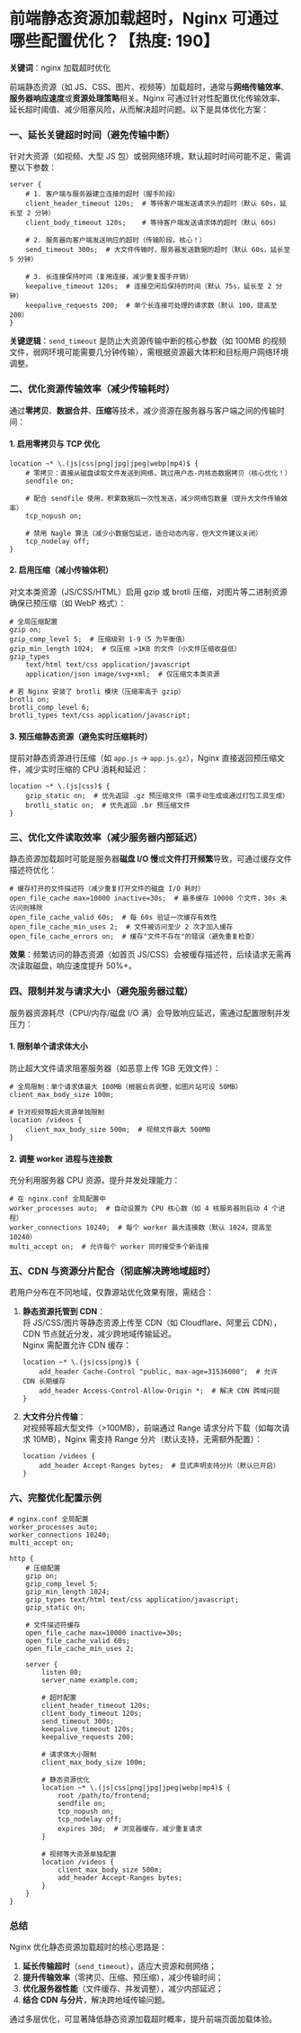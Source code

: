 # 前端静态资源加载超时，Nginx 可通过哪些配置优化？【热度: 190】

**关键词**：nginx 加载超时优化

前端静态资源（如 JS、CSS、图片、视频等）加载超时，通常与**网络传输效率**、**服务器响应速度**或**资源处理策略**相关。Nginx 可通过针对性配置优化传输效率、延长超时阈值、减少阻塞风险，从而解决超时问题。以下是具体优化方案：

### 一、延长关键超时时间（避免传输中断）

针对大资源（如视频、大型 JS 包）或弱网络环境，默认超时时间可能不足，需调整以下参数：

```nginx
server {
    # 1. 客户端与服务器建立连接的超时（握手阶段）
    client_header_timeout 120s;  # 等待客户端发送请求头的超时（默认 60s，延长至 2 分钟）
    client_body_timeout 120s;    # 等待客户端发送请求体的超时（默认 60s）

    # 2. 服务器向客户端发送响应的超时（传输阶段，核心！）
    send_timeout 300s;  # 大文件传输时，服务器发送数据的超时（默认 60s，延长至 5 分钟）

    # 3. 长连接保持时间（复用连接，减少重复握手开销）
    keepalive_timeout 120s;  # 连接空闲后保持的时间（默认 75s，延长至 2 分钟）
    keepalive_requests 200;  # 单个长连接可处理的请求数（默认 100，提高至 200）
}
```

**关键逻辑**：`send_timeout` 是防止大资源传输中断的核心参数（如 100MB 的视频文件，弱网环境可能需要几分钟传输），需根据资源最大体积和目标用户网络环境调整。

### 二、优化资源传输效率（减少传输耗时）

通过**零拷贝**、**数据合并**、**压缩**等技术，减少资源在服务器与客户端之间的传输时间：

#### 1. 启用零拷贝与 TCP 优化

```nginx
location ~* \.(js|css|png|jpg|jpeg|webp|mp4)$ {
    # 零拷贝：直接从磁盘读取文件发送到网络，跳过用户态-内核态数据拷贝（核心优化！）
    sendfile on;

    # 配合 sendfile 使用，积累数据后一次性发送，减少网络包数量（提升大文件传输效率）
    tcp_nopush on;

    # 禁用 Nagle 算法（减少小数据包延迟，适合动态内容，但大文件建议关闭）
    tcp_nodelay off;
}
```

#### 2. 启用压缩（减小传输体积）

对文本类资源（JS/CSS/HTML）启用 gzip 或 brotli 压缩，对图片等二进制资源确保已预压缩（如 WebP 格式）：

```nginx
# 全局压缩配置
gzip on;
gzip_comp_level 5;  # 压缩级别 1-9（5 为平衡值）
gzip_min_length 1024;  # 仅压缩 >1KB 的文件（小文件压缩收益低）
gzip_types
    text/html text/css application/javascript
    application/json image/svg+xml;  # 仅压缩文本类资源

# 若 Nginx 安装了 brotli 模块（压缩率高于 gzip）
brotli on;
brotli_comp_level 6;
brotli_types text/css application/javascript;
```

#### 3. 预压缩静态资源（避免实时压缩耗时）

提前对静态资源进行压缩（如 `app.js` → `app.js.gz`），Nginx 直接返回预压缩文件，减少实时压缩的 CPU 消耗和延迟：

```nginx
location ~* \.(js|css)$ {
    gzip_static on;  # 优先返回 .gz 预压缩文件（需手动生成或通过打包工具生成）
    brotli_static on;  # 优先返回 .br 预压缩文件
}
```

### 三、优化文件读取效率（减少服务器内部延迟）

静态资源加载超时可能是服务器**磁盘 I/O 慢**或**文件打开频繁**导致，可通过缓存文件描述符优化：

```nginx
# 缓存打开的文件描述符（减少重复打开文件的磁盘 I/O 耗时）
open_file_cache max=10000 inactive=30s;  # 最多缓存 10000 个文件，30s 未访问则移除
open_file_cache_valid 60s;  # 每 60s 验证一次缓存有效性
open_file_cache_min_uses 2;  # 文件被访问至少 2 次才加入缓存
open_file_cache_errors on;  # 缓存"文件不存在"的错误（避免重复检查）
```

**效果**：频繁访问的静态资源（如首页 JS/CSS）会被缓存描述符，后续请求无需再次读取磁盘，响应速度提升 50%+。

### 四、限制并发与请求大小（避免服务器过载）

服务器资源耗尽（CPU/内存/磁盘 I/O 满）会导致响应延迟，需通过配置限制并发压力：

#### 1. 限制单个请求体大小

防止超大文件请求阻塞服务器（如恶意上传 1GB 无效文件）：

```nginx
# 全局限制：单个请求体最大 100MB（根据业务调整，如图片站可设 50MB）
client_max_body_size 100m;

# 针对视频等超大资源单独限制
location /videos {
    client_max_body_size 500m;  # 视频文件最大 500MB
}
```

#### 2. 调整 worker 进程与连接数

充分利用服务器 CPU 资源，提升并发处理能力：

```nginx
# 在 nginx.conf 全局配置中
worker_processes auto;  # 自动设置为 CPU 核心数（如 4 核服务器则启动 4 个进程）
worker_connections 10240;  # 每个 worker 最大连接数（默认 1024，提高至 10240）
multi_accept on;  # 允许每个 worker 同时接受多个新连接
```

### 五、CDN 与资源分片配合（彻底解决跨地域超时）

若用户分布在不同地域，仅靠源站优化效果有限，需结合：

1. **静态资源托管到 CDN**：  
   将 JS/CSS/图片等静态资源上传至 CDN（如 Cloudflare、阿里云 CDN），CDN 节点就近分发，减少跨地域传输延迟。  
   Nginx 需配置允许 CDN 缓存：

   ```nginx
   location ~* \.(js|css|png)$ {
       add_header Cache-Control "public, max-age=31536000";  # 允许 CDN 长期缓存
       add_header Access-Control-Allow-Origin *;  # 解决 CDN 跨域问题
   }
   ```

2. **大文件分片传输**：  
   对视频等超大型文件（>100MB），前端通过 Range 请求分片下载（如每次请求 10MB），Nginx 需支持 Range 分片（默认支持，无需额外配置）：
   ```nginx
   location /videos {
       add_header Accept-Ranges bytes;  # 显式声明支持分片（默认已开启）
   }
   ```

### 六、完整优化配置示例

```nginx
# nginx.conf 全局配置
worker_processes auto;
worker_connections 10240;
multi_accept on;

http {
    # 压缩配置
    gzip on;
    gzip_comp_level 5;
    gzip_min_length 1024;
    gzip_types text/html text/css application/javascript;
    gzip_static on;

    # 文件描述符缓存
    open_file_cache max=10000 inactive=30s;
    open_file_cache_valid 60s;
    open_file_cache_min_uses 2;

    server {
        listen 80;
        server_name example.com;

        # 超时配置
        client_header_timeout 120s;
        client_body_timeout 120s;
        send_timeout 300s;
        keepalive_timeout 120s;
        keepalive_requests 200;

        # 请求体大小限制
        client_max_body_size 100m;

        # 静态资源优化
        location ~* \.(js|css|png|jpg|jpeg|webp|mp4)$ {
            root /path/to/frontend;
            sendfile on;
            tcp_nopush on;
            tcp_nodelay off;
            expires 30d;  # 浏览器缓存，减少重复请求
        }

        # 视频等大资源单独配置
        location /videos {
            client_max_body_size 500m;
            add_header Accept-Ranges bytes;
        }
    }
}
```

### 总结

Nginx 优化静态资源加载超时的核心思路是：

1. **延长传输超时**（`send_timeout`），适应大资源和弱网络；
2. **提升传输效率**（零拷贝、压缩、预压缩），减少传输时间；
3. **优化服务器性能**（文件缓存、并发调整），减少内部延迟；
4. **结合 CDN 与分片**，解决跨地域传输问题。

通过多层优化，可显著降低静态资源加载超时概率，提升前端页面加载体验。